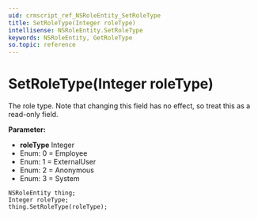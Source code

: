 ```yaml
---
uid: crmscript_ref_NSRoleEntity_SetRoleType
title: SetRoleType(Integer roleType)
intellisense: NSRoleEntity.SetRoleType
keywords: NSRoleEntity, GetRoleType
so.topic: reference
---
```


# SetRoleType(Integer roleType)

The role type. Note that changing this field has no effect, so treat this as a read-only field. 

**Parameter:** 
* **roleType** Integer
* Enum: 0 = Employee 
* Enum: 1 = ExternalUser 
* Enum: 2 = Anonymous 
* Enum: 3 = System 

```crmscript
NSRoleEntity thing;
Integer roleType;
thing.SetRoleType(roleType);
```


